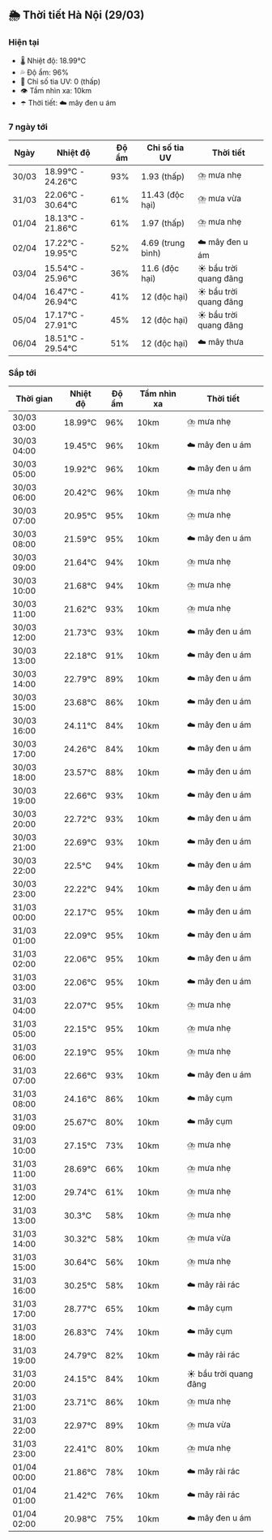 ## 🌦️ Thời tiết Hà Nội (29/03)

### Hiện tại

- 🌡️ Nhiệt độ: 18.99℃
- 💦 Độ ẩm: 96%
- 🌟 Chỉ số tia UV: 0 (thấp)
- 👁️ Tầm nhìn xa: 10km
- ☂️ Thời tiết: ☁️ mây đen u ám

### 7 ngày tới

| Ngày | Nhiệt độ | Độ ẩm | Chỉ số tia UV | Thời tiết |
| --- | --- | --- | --- | --- |
| 30/03 | 18.99℃ - 24.26℃ | 93% | 1.93 (thấp) | ⛈️ mưa nhẹ |
| 31/03 | 22.06℃ - 30.64℃ | 61% | 11.43 (độc hại) | ⛈️ mưa vừa |
| 01/04 | 18.13℃ - 21.86℃ | 61% | 1.97 (thấp) | ⛈️ mưa nhẹ |
| 02/04 | 17.22℃ - 19.95℃ | 52% | 4.69 (trung bình) | ☁️ mây đen u ám |
| 03/04 | 15.54℃ - 25.96℃ | 36% | 11.6 (độc hại) | ☀️ bầu trời quang đãng |
| 04/04 | 16.47℃ - 26.94℃ | 41% | 12 (độc hại) | ☀️ bầu trời quang đãng |
| 05/04 | 17.17℃ - 27.91℃ | 45% | 12 (độc hại) | ☀️ bầu trời quang đãng |
| 06/04 | 18.51℃ - 29.54℃ | 51% | 12 (độc hại) | ☁️ mây thưa |

### Sắp tới

| Thời gian | Nhiệt độ | Độ ẩm | Tầm nhìn xa | Thời tiết |
| --- | --- | --- | --- | --- |
| 30/03 03:00 | 18.99℃ | 96% | 10km | ⛈️ mưa nhẹ |
| 30/03 04:00 | 19.45℃ | 96% | 10km | ☁️ mây đen u ám |
| 30/03 05:00 | 19.92℃ | 96% | 10km | ☁️ mây đen u ám |
| 30/03 06:00 | 20.42℃ | 96% | 10km | ⛈️ mưa nhẹ |
| 30/03 07:00 | 20.95℃ | 95% | 10km | ⛈️ mưa nhẹ |
| 30/03 08:00 | 21.59℃ | 95% | 10km | ☁️ mây đen u ám |
| 30/03 09:00 | 21.64℃ | 94% | 10km | ⛈️ mưa nhẹ |
| 30/03 10:00 | 21.68℃ | 94% | 10km | ⛈️ mưa nhẹ |
| 30/03 11:00 | 21.62℃ | 93% | 10km | ⛈️ mưa nhẹ |
| 30/03 12:00 | 21.73℃ | 93% | 10km | ☁️ mây đen u ám |
| 30/03 13:00 | 22.18℃ | 91% | 10km | ☁️ mây đen u ám |
| 30/03 14:00 | 22.79℃ | 89% | 10km | ☁️ mây đen u ám |
| 30/03 15:00 | 23.68℃ | 86% | 10km | ☁️ mây đen u ám |
| 30/03 16:00 | 24.11℃ | 84% | 10km | ☁️ mây đen u ám |
| 30/03 17:00 | 24.26℃ | 84% | 10km | ☁️ mây đen u ám |
| 30/03 18:00 | 23.57℃ | 88% | 10km | ☁️ mây đen u ám |
| 30/03 19:00 | 22.66℃ | 93% | 10km | ☁️ mây đen u ám |
| 30/03 20:00 | 22.72℃ | 93% | 10km | ☁️ mây đen u ám |
| 30/03 21:00 | 22.69℃ | 93% | 10km | ☁️ mây đen u ám |
| 30/03 22:00 | 22.5℃ | 94% | 10km | ☁️ mây đen u ám |
| 30/03 23:00 | 22.22℃ | 94% | 10km | ☁️ mây đen u ám |
| 31/03 00:00 | 22.17℃ | 95% | 10km | ☁️ mây đen u ám |
| 31/03 01:00 | 22.09℃ | 95% | 10km | ☁️ mây đen u ám |
| 31/03 02:00 | 22.06℃ | 95% | 10km | ☁️ mây đen u ám |
| 31/03 03:00 | 22.06℃ | 95% | 10km | ☁️ mây đen u ám |
| 31/03 04:00 | 22.07℃ | 95% | 10km | ⛈️ mưa nhẹ |
| 31/03 05:00 | 22.15℃ | 95% | 10km | ⛈️ mưa nhẹ |
| 31/03 06:00 | 22.19℃ | 95% | 10km | ⛈️ mưa nhẹ |
| 31/03 07:00 | 22.66℃ | 93% | 10km | ☁️ mây đen u ám |
| 31/03 08:00 | 24.16℃ | 86% | 10km | ☁️ mây cụm |
| 31/03 09:00 | 25.67℃ | 80% | 10km | ☁️ mây cụm |
| 31/03 10:00 | 27.15℃ | 73% | 10km | ⛈️ mưa nhẹ |
| 31/03 11:00 | 28.69℃ | 66% | 10km | ⛈️ mưa nhẹ |
| 31/03 12:00 | 29.74℃ | 61% | 10km | ⛈️ mưa nhẹ |
| 31/03 13:00 | 30.3℃ | 58% | 10km | ⛈️ mưa nhẹ |
| 31/03 14:00 | 30.32℃ | 58% | 10km | ⛈️ mưa vừa |
| 31/03 15:00 | 30.64℃ | 56% | 10km | ⛈️ mưa nhẹ |
| 31/03 16:00 | 30.25℃ | 58% | 10km | ☁️ mây rải rác |
| 31/03 17:00 | 28.77℃ | 65% | 10km | ☁️ mây cụm |
| 31/03 18:00 | 26.83℃ | 74% | 10km | ☁️ mây cụm |
| 31/03 19:00 | 24.79℃ | 82% | 10km | ☁️ mây rải rác |
| 31/03 20:00 | 24.15℃ | 84% | 10km | ☀️ bầu trời quang đãng |
| 31/03 21:00 | 23.71℃ | 86% | 10km | ⛈️ mưa nhẹ |
| 31/03 22:00 | 22.97℃ | 89% | 10km | ⛈️ mưa vừa |
| 31/03 23:00 | 22.41℃ | 80% | 10km | ⛈️ mưa nhẹ |
| 01/04 00:00 | 21.86℃ | 78% | 10km | ☁️ mây rải rác |
| 01/04 01:00 | 21.42℃ | 76% | 10km | ☁️ mây rải rác |
| 01/04 02:00 | 20.98℃ | 75% | 10km | ☁️ mây đen u ám |
